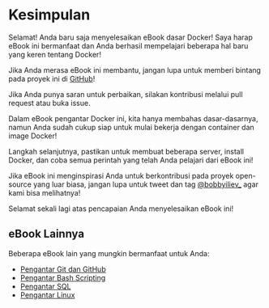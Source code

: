 # Kesimpulan

Selamat! Anda baru saja menyelesaikan eBook dasar Docker! Saya harap eBook ini bermanfaat dan Anda berhasil mempelajari beberapa hal baru yang keren tentang Docker!

Jika Anda merasa eBook ini membantu, jangan lupa untuk memberi bintang pada proyek ini di [GitHub](https://github.com/bobbyiliev/introduction-to-docker-ebook)!

Jika Anda punya saran untuk perbaikan, silakan kontribusi melalui pull request atau buka issue.

Dalam eBook pengantar Docker ini, kita hanya membahas dasar-dasarnya, namun Anda sudah cukup siap untuk mulai bekerja dengan container dan image Docker!

Langkah selanjutnya, pastikan untuk membuat beberapa server, install Docker, dan coba semua perintah yang telah Anda pelajari dari eBook ini!

Jika eBook ini menginspirasi Anda untuk berkontribusi pada proyek open-source yang luar biasa, jangan lupa untuk tweet dan tag [@bobbyiliev_](https://twitter.com) agar kami bisa melihatnya!

Selamat sekali lagi atas pencapaian Anda menyelesaikan eBook ini!

## eBook Lainnya

Beberapa eBook lain yang mungkin bermanfaat untuk Anda:

- [Pengantar Git dan GitHub](https://github.com/bobbyiliev/introduction-to-git-and-github-ebook)
- [Pengantar Bash Scripting](https://github.com/bobbyiliev/introduction-to-bash-scripting)
- [Pengantar SQL](https://github.com/bobbyiliev/introduction-to-sql)
- [Pengantar Linux](https://leanpub.com/introduction-to-linux)

